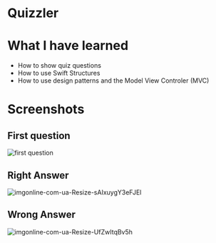 # Quizzler
# What I have learned
* How to show quiz questions 
* How to use Swift Structures
* How to use design patterns and the Model View Controler (MVC)

# Screenshots
## First question
![first question](https://user-images.githubusercontent.com/81646722/113151830-c6227100-9235-11eb-84da-a6f152e10b29.jpg)
## Right Answer
![imgonline-com-ua-Resize-sAIxuygY3eFJEl](https://user-images.githubusercontent.com/81646722/113152788-c4a57880-9236-11eb-8ef9-f66729e1f8c1.jpg)
## Wrong Answer
![imgonline-com-ua-Resize-UfZwItqBv5h](https://user-images.githubusercontent.com/81646722/113152822-cd964a00-9236-11eb-91fb-36cf6b4d458f.jpg)



